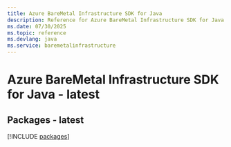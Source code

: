 ```yaml
---
title: Azure BareMetal Infrastructure SDK for Java
description: Reference for Azure BareMetal Infrastructure SDK for Java
ms.date: 07/30/2025
ms.topic: reference
ms.devlang: java
ms.service: baremetalinfrastructure
---
```

# Azure BareMetal Infrastructure SDK for Java - latest
## Packages - latest
[!INCLUDE [packages](baremetal-infrastructure-index.md)]